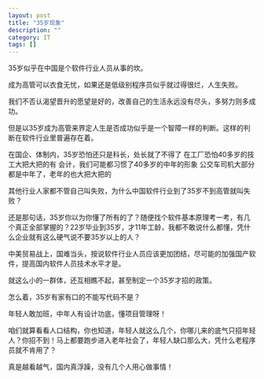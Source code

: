 ```yaml
---
layout: post
title: "35岁现象"
description: ""
category: IT
tags: []
---
```



35岁似乎在中国是个软件行业人员从事的坎。

成为高管可以衣食无忧，如果还是低级别程序员似乎就过得很烂，人生失败。

我们不否认渴望晋升的愿望是好的，改善自己的生活永远没有尽头，多努力则多成功。

但是以35岁成为高管来界定人生是否成功似乎是一个智障一样的判断。这样的判断在软件行业里普遍存在着。

在国企、体制内，35岁恐怕还只是科长，处长就了不得了
在工厂恐怕40多岁的技工大把大把的有
会计，我们可能都习惯了40多岁的中年的形象
公交车司机大部分都是中年了，老年的也大把大把的

其他行业人家都不管自己叫失败，为什么中国软件行业到了35岁不到高管就叫失败？

还是那句话，35岁你以为你懂了所有的了？随便找个软件基本原理考一考，有几个真正全部掌握的？22岁毕业到35岁，才11年工龄，我都不敢说什么都懂，凭什么企业就有这么硬气说不要35岁以上的人？

中美贸易战上，国难当头，按说软件行业人员应该更加团结，尽可能的加强国产软件，提高国内软件人员技术水平才是。

就这么小的一群体，还互相瞧不起，甚至制定一个35岁才招的政策。

怎么着，35岁有家有口的不能写代码不是？

年轻人敢加班，中年人有设计功底，懂项目管理呀！

咱们就算看看人口结构，你也知道，年轻人就这么几个，你哪儿来的底气只招年轻人？你招不到！马上都要跑步进入老年社会了，年轻人缺口那么大，凭什么老程序员就不肯用了？


真是越看越气，国内真浮躁，没有几个人用心做事情！


